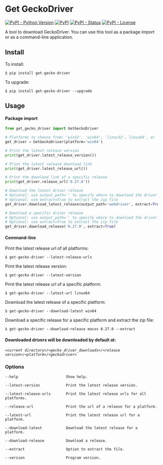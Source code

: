 Get GeckoDriver
=================
[![PyPI - Python Version](https://img.shields.io/pypi/pyversions/get-gecko-driver?color=blue)](https://pypi.python.org/pypi/get-gecko-driver)
[![PyPI](https://img.shields.io/pypi/v/get-gecko-driver?color=blue)](https://pypi.python.org/pypi/get-gecko-driver)
[![PyPI - Status](https://img.shields.io/pypi/status/get-gecko-driver)](https://pypi.python.org/pypi/get-gecko-driver)
[![PyPI - License](https://img.shields.io/pypi/l/get-gecko-driver)](https://pypi.python.org/pypi/get-gecko-driver)

A tool to download GeckoDriver. You can use this tool as a package import or as a command-line application.

## Install

To install:

```console
$ pip install get-gecko-driver
```

To upgrade:

```console
$ pip install get-gecko-driver --upgrade
```

## Usage

#### Package import

```Python
from get_gecko_driver import GetGeckoDriver

# Platforms to choose from: 'win32', 'win64', 'linux32', linux64', or 'macos'
get_driver = GetGeckoDriver(platform='win64')

# Print the latest release version
print(get_driver.latest_release_version())

# Print the latest release download link
print(get_driver.latest_release_url())

# Print the download link of a specific release
print(get_driver.release_url('0.27.0'))

# Download the latest driver release
# Optional: use output_path='' to specify where to download the driver
# Optional: use extract=True to extract the zip file
get_driver.download_latest_release(output_path='webdriver', extract=True)

# Download a specific driver release
# Optional: use output_path='' to specify where to download the driver
# Optional: use extract=True to extract the zip file
get_driver.download_release('0.27.0', extract=True)
```

#### Command-line

Print the latest release url of all platforms:

```console
$ get-gecko-driver --latest-release-urls
```

Print the latest release version:

```console
$ get-gecko-driver --latest-version
```

Print the latest release url of a specific platform:

```console
$ get-gecko-driver --latest-url linux64
```

Download the latest release of a specific platform:

```console
$ get-gecko-driver --download-latest win64
```

Download a specific release for a specific platform and extract the zip file:

```console
$ get-gecko-driver --download-release macos 0.27.0 --extract
```

#### Downloaded drivers will be downloaded by default at:

*`<current directory>/<gecko_driver_downloads>/<release version>/<platform>/<geckodriver>`*

### Options

```
--help                      Show help.

--latest-version            Print the latest release version.

--latest-release-urls       Print the latest release urls for all platforms.

--release-url               Print the url of a release for a platform.

--latest-url                Print the latest release url for a platform.

--download-latest           Download the latest release for a platform.

--download-release          Download a release.

--extract                   Option to extract the file.

--version                   Program version.
```
